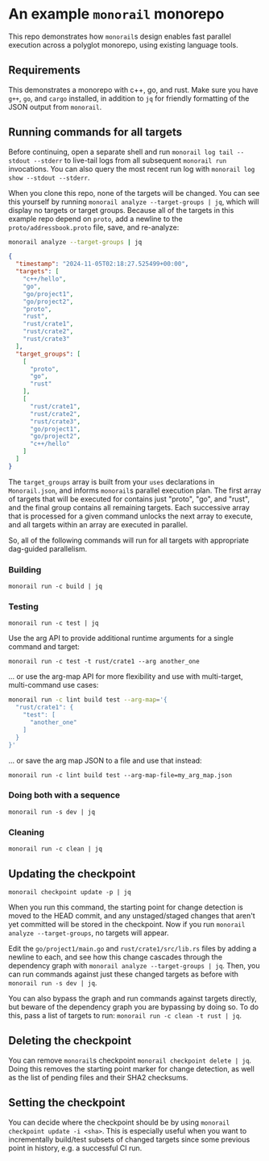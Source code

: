 # An example `monorail` monorepo

This repo demonstrates how `monorail`s design enables fast parallel execution across a polyglot monorepo, using existing language tools.

## Requirements

This demonstrates a monorepo with c++, go, and rust. Make sure you have `g++`, `go`, and `cargo` installed, in addition to `jq` for friendly formatting of the JSON output from `monorail`.

## Running commands for all targets

Before continuing, open a separate shell and run `monorail log tail --stdout --stderr` to live-tail logs from all subsequent `monorail run` invocations. You can also query the most recent run log with `monorail log show --stdout --stderr`.

When you clone this repo, none of the targets will be changed. You can see this yourself by running `monorail analyze --target-groups | jq`, which will display no targets or target groups. Because all of the targets in this example repo depend on `proto`, add a newline to the `proto/addressbook.proto` file, save, and re-analyze:

```sh
monorail analyze --target-groups | jq
```
```json
{
  "timestamp": "2024-11-05T02:18:27.525499+00:00",
  "targets": [
    "c++/hello",
    "go",
    "go/project1",
    "go/project2",
    "proto",
    "rust",
    "rust/crate1",
    "rust/crate2",
    "rust/crate3"
  ],
  "target_groups": [
    [
      "proto",
      "go",
      "rust"
    ],
    [
      "rust/crate1",
      "rust/crate2",
      "rust/crate3",
      "go/project1",
      "go/project2",
      "c++/hello"
    ]
  ]
}
```

The `target_groups` array is built from your `uses` declarations in `Monorail.json`, and informs `monorail`s parallel execution plan. The first array of targets that will be executed for contains just "proto", "go", and "rust", and the final group contains all remaining targets. Each successive array that is processed for a given command unlocks the next array to execute, and all targets within an array are executed in parallel.

So, all of the following commands will run for all targets with appropriate dag-guided parallelism.

### Building

`monorail run -c build | jq`

### Testing

`monorail run -c test | jq`

Use the arg API to provide additional runtime arguments for a single command and target:

`monorail run -c test -t rust/crate1 --arg another_one`

... or use the arg-map API for more flexibility and use with multi-target, multi-command use cases:

```sh
monorail run -c lint build test --arg-map='{
  "rust/crate1": {
    "test": [
      "another_one"
    ]
  }
}'
```

... or save the arg map JSON to a file and use that instead:

`monorail run -c lint build test --arg-map-file=my_arg_map.json`

### Doing both with a sequence

`monorail run -s dev | jq`

### Cleaning

`monorail run -c clean | jq`

## Updating the checkpoint

`monorail checkpoint update -p | jq`

When you run this command, the starting point for change detection is moved to the HEAD commit, and any unstaged/staged changes that aren't yet committed will be stored in the checkpoint. Now if you run `monorail analyze --target-groups`, no targets will appear.

Edit the `go/project1/main.go` and `rust/crate1/src/lib.rs` files by adding a newline to each, and see how this change cascades through the dependency graph with `monorail analyze --target-groups | jq`. Then, you can run commands against just these changed targets as before with `monorail run -s dev | jq`.

You can also bypass the graph and run commands against targets directly, but beware of the dependency graph you are bypassing by doing so. To do this, pass a list of targets to run: `monorail run -c clean -t rust | jq`.

## Deleting the checkpoint

You can remove `monorail`s checkpoint `monorail checkpoint delete | jq`. Doing this removes the starting point marker for change detection, as well as the list of pending files and their SHA2 checksums.

## Setting the checkpoint

You can decide where the checkpoint should be by using `monorail checkpoint update -i <sha>`. This is especially useful when you want to incrementally build/test subsets of changed targets since some previous point in history, e.g. a successful CI run.
